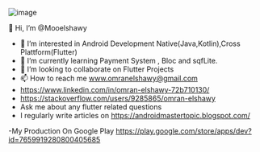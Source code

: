 ![image](https://user-images.githubusercontent.com/26609652/195958052-1de29007-2055-4a90-a971-6e3155ab44e8.png)


👋 Hi, I’m @Mooelshawy
- 👀 I’m interested in Android Development Native(Java,Kotlin),Cross Plattform(Flutter)
- 🌱 I’m currently learning Payment  System , Bloc and sqfLite.
- 💞️ I’m looking to collaborate on Flutter Projects
- 📫 How to reach me www.omranelshawy@gmail.com
- https://www.linkedin.com/in/omran-elshawy-72b710130/
- https://stackoverflow.com/users/9285865/omran-elshawy
- Ask me about any flutter related questions
- I regularly write articles on https://androidmastertopic.blogspot.com/


-My Production On Google Play 
https://play.google.com/store/apps/dev?id=7659919280800405685



<!---
Mooelshawy/Mooelshawy is a ✨ special ✨ repository because its `README.md` (this file) appears on your GitHub profile.
You can click the Preview link to take a look at your changes.
--->
